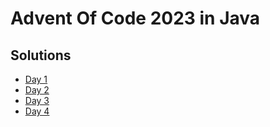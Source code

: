 # Advent Of Code 2023 in Java

## Solutions

- [Day 1](src/main/java/Day1.java)
- [Day 2](src/main/java/Day2.java)
- [Day 3](src/main/java/Day3.java)
- [Day 4](src/main/java/Day4.java)